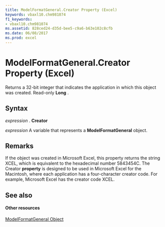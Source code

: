 ```yaml
---
title: ModelFormatGeneral.Creator Property (Excel)
keywords: vbaxl10.chm981074
f1_keywords:
- vbaxl10.chm981074
ms.assetid: 828ced24-d35d-bee5-c9a6-b63e102c8cfb
ms.date: 06/08/2017
ms.prod: excel
---
```



# ModelFormatGeneral.Creator Property (Excel)

Returns a 32-bit integer that indicates the application in which this object was created. Read-only  **Long** .


## Syntax

 _expression_ . **Creator**

 _expression_ A variable that represents a **ModelFormatGeneral** object.


## Remarks

If the object was created in Microsoft Excel, this property returns the string XCEL, which is equivalent to the hexadecimal number 5843454C. The Creator  **property** is designed to be used in Microsoft Excel for the Macintosh, where each application has a four-character creator code. For example, Microsoft Excel has the creator code XCEL.


## See also


#### Other resources


[ModelFormatGeneral Object](Excel.modelformatgeneral.md)


